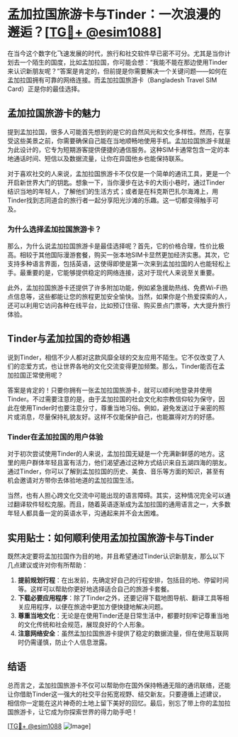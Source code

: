 # 孟加拉国旅游卡与Tinder：一次浪漫的邂逅？[[TG💪+ @esim1088](https://t.me/s/esim1088)]

在当今这个数字化飞速发展的时代，旅行和社交软件早已密不可分。尤其是当你计划去一个陌生的国度，比如孟加拉国，你可能会想：“我能不能在那边使用Tinder来认识新朋友呢？”答案是肯定的，但前提是你需要解决一个关键问题——如何在孟加拉国拥有可靠的网络连接。而孟加拉国旅游卡（Bangladesh Travel SIM Card）正是你的最佳选择。

## 孟加拉国旅游卡的魅力

提到孟加拉国，很多人可能首先想到的是它的自然风光和文化多样性。然而，在享受这些美景之前，你需要确保自己能在当地顺畅地使用手机。孟加拉国旅游卡就是为此设计的，它专为短期游客提供便捷的通信服务。这种SIM卡通常包含一定的本地通话时间、短信以及数据流量，让你在异国他乡也能保持联系。

对于喜欢社交的人来说，孟加拉国旅游卡不仅仅是一个简单的通讯工具，更是一个开启新世界大门的钥匙。想象一下，当你漫步在达卡的大街小巷时，通过Tinder结识当地的年轻人，了解他们的生活方式；或者是在科克斯巴扎尔海滩上，用Tinder找到志同道合的旅行者一起分享阳光沙滩的乐趣。这一切都变得触手可及。

### 为什么选择孟加拉国旅游卡？

那么，为什么说孟加拉国旅游卡是最佳选择呢？首先，它的价格合理，性价比极高。相较于其他国际漫游套餐，购买一张本地SIM卡显然更加经济实惠。其次，它支持多种语言界面，包括英语，这使得即使是第一次来到孟加拉国的人也能轻松上手。最重要的是，它能够提供稳定的网络连接，这对于现代人来说至关重要。

此外，孟加拉国旅游卡还提供了许多附加功能，例如紧急援助热线、免费Wi-Fi热点信息等，这些都能让您的旅程更加安全愉快。当然，如果你是个热爱探索的人，还可以利用它访问各种在线平台，比如预订住宿、购买景点门票等，大大提升旅行体验。

## Tinder与孟加拉国的奇妙相遇

说到Tinder，相信不少人都对这款风靡全球的交友应用不陌生。它不仅改变了人们的恋爱方式，也让世界各地的文化交流变得更加频繁。那么，Tinder能否在孟加拉国正常使用呢？

答案是肯定的！只要你拥有一张孟加拉国旅游卡，就可以顺利地登录并使用Tinder。不过需要注意的是，由于孟加拉国的社会文化和宗教信仰较为保守，因此在使用Tinder时也要注意分寸，尊重当地习俗。例如，避免发送过于亲密的照片或消息，尽量保持礼貌友好。这样不仅能保护自己，也能赢得对方的好感。

### Tinder在孟加拉国的用户体验

对于初次尝试使用Tinder的人来说，孟加拉国无疑是一个充满新鲜感的地方。这里的用户群体年轻且富有活力，他们渴望通过这种方式结识来自五湖四海的朋友。通过Tinder，你可以了解到孟加拉国的历史、美食、音乐等方面的知识，甚至有机会邀请对方带你去体验地道的孟加拉国生活。

当然，也有人担心跨文化交流中可能出现的语言障碍。其实，这种情况完全可以通过翻译软件轻松克服。而且，随着英语逐渐成为孟加拉国的通用语言之一，大多数年轻人都具备一定的英语水平，沟通起来并不会太困难。

## 实用贴士：如何顺利使用孟加拉国旅游卡与Tinder

既然决定要将孟加拉国作为目的地，并且希望通过Tinder认识新朋友，那么以下几点建议或许对你有所帮助：

1. **提前规划行程**：在出发前，先确定好自己的行程安排，包括目的地、停留时间等。这样可以帮助你更好地选择适合自己的旅游卡套餐。
2. **下载必要应用程序**：除了Tinder之外，还要记得下载地图导航、翻译工具等相关应用程序，以便在旅途中更加方便快捷地解决问题。
3. **尊重当地文化**：无论是在使用Tinder还是日常生活中，都要时刻牢记尊重当地的文化传统和社会规范，展现良好的个人形象。
4. **注意网络安全**：虽然孟加拉国旅游卡提供了稳定的数据流量，但在使用互联网时仍需谨慎，防止个人信息泄露。

## 结语

总而言之，孟加拉国旅游卡不仅可以帮助你在国外保持畅通无阻的通讯联络，还能让你借助Tinder这一强大的社交平台拓宽视野、结交新友。只要遵循上述建议，相信你一定能在这片神奇的土地上留下美好的回忆。最后，别忘了带上你的孟加拉国旅游卡，让它成为你探索世界的得力助手吧！

[[TG💪+ @esim1088](https://t.me/s/esim1088) ![Image](https://i.postimg.cc/4NQfJmqS/Snipaste-2025-05-13-00-14-12.png)]
